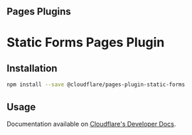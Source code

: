 ## Pages Plugins

# Static Forms Pages Plugin

## Installation

```sh
npm install --save @cloudflare/pages-plugin-static-forms
```

## Usage

Documentation available on [Cloudflare's Developer Docs](https://developers.cloudflare.com/pages/platform/functions/plugins/static-forms/).
